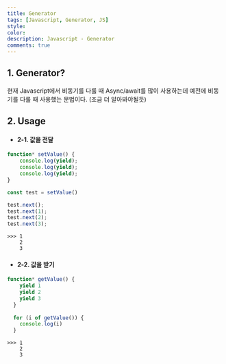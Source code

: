 ```yaml
---
title: Generator
tags: [Javascript, Generator, JS]
style: 
color: 
description: Javascript - Generator
comments: true
---
```


## 1. Generator?

현재 Javascript에서 비동기를 다룰 때 Async/await를 많이 사용하는데 예전에 비동기를 다룰 때 사용했는 문법이다. (조금 더 알아봐야될듯)

## 2. Usage

* #### 2-1. 값을 전달

```javascript
function* setValue() {
    console.log(yield);
    console.log(yield);
    console.log(yield);
}

const test = setValue()

test.next();
test.next(1);
test.next(2);
test.next(3);
```

    >>> 1
        2
        3

* #### 2-2. 값을 받기

```javascript
function* getValue() {
    yield 1
    yield 2
    yield 3
  }
  
  for (i of getValue()) { 
    console.log(i)
  }
```

    >>> 1
        2
        3